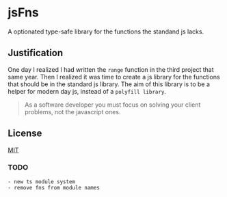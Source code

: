 # jsFns

A optionated type-safe library for the functions the standand js lacks.

## Justification

One day I realized I had written the `range` function in the third project that same year. Then I realized it was time to create a js library for the functions that should be in the standard js library.
The aim of this library is to be a helper for modern day js, instead of a `polyfill library`. 

> As a software developer you must focus on solving your client problems, not the javascript ones.

## License

[MIT](LICENSE)


### TODO
    - new ts module system
    - remove fns from module names